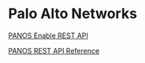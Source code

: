 # Palo Alto Networks

[PANOS Enable REST API](https://docs.paloaltonetworks.com/pan-os/9-0/pan-os-panorama-api/get-started-with-the-pan-os-xml-api/enable-api-access.html)

[PANOS REST API Reference](https://docs.paloaltonetworks.com/pan-os/9-0/pan-os-panorama-api.html)